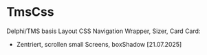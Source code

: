 # TmsCss
Delphi/TMS basis Layout CSS
Navigation
Wrapper, Sizer, Card
Card:
- Zentriert, scrollen small Screens, boxShadow
 [21.07.2025]

